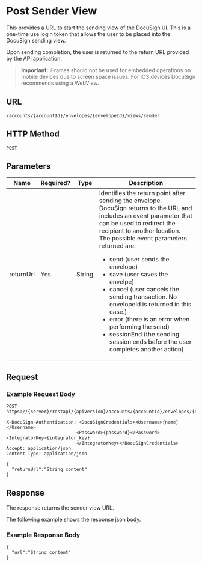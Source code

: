# Post Sender View

This provides a URL to start the sending view of the DocuSign UI. This is a one-time use login token that allows the user to be placed into the DocuSign sending view.

Upon sending completion, the user is returned to the return URL provided by the API application.

>**Important:** iFrames should not be used for embedded operations on mobile devices due to screen space issues. For iOS devices DocuSign recommends using a WebView.

## URL

    /accounts/{accountId}/envelopes/{envelopeId}/views/sender

## HTTP Method

    POST

## Parameters

|Name|Required?|Type|Description|
|----|---------|----|-----------|
|returnUrl|Yes|String|Identifies the return point after sending the envelope.<br/>DocuSign returns to the URL and includes an event parameter that can be used to redirect the recipient to another location.<br/>The possible event parameters returned are:<br/><ul><li>send (user sends the envelope)</li><li>save (user saves the envelpe)</li><li>cancel (user cancels the sending transaction. No envelopeId is returned in this case.)</li><li>error (there is an error when performing the send)</li><li>sessionEnd (the sending session ends before the user completes another action)</li></ul>|

## Request

### Example Request Body

    POST https://{server}/restapi/{apiVersion}/accounts/{accountId}/envelopes/{envelopeId}/views/sender
    
    X-DocuSign-Authentication: <DocuSignCredentials><Username>{name}</Username>
                              <Password>{password}</Password><IntegratorKey>{integrator_key}
                              </IntegratorKey></DocuSignCredentials>
    Accept: application/json
    Content-Type: application/json
    
    {
      "returnUrl":"String content"
    }

## Response

The response returns the sender view URL.

The following example shows the response json body.

### Example Response Body

    {
      "url":"String content"
    }
